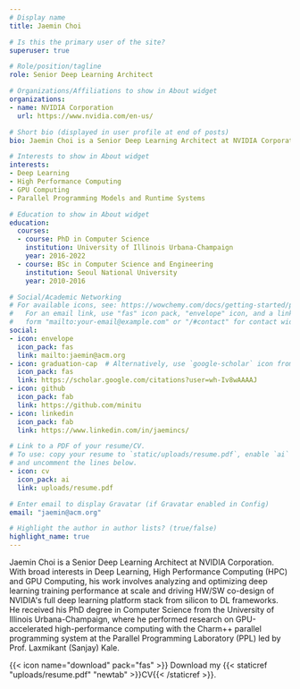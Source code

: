 ```yaml
---
# Display name
title: Jaemin Choi

# Is this the primary user of the site?
superuser: true

# Role/position/tagline
role: Senior Deep Learning Architect

# Organizations/Affiliations to show in About widget
organizations:
- name: NVIDIA Corporation
  url: https://www.nvidia.com/en-us/

# Short bio (displayed in user profile at end of posts)
bio: Jaemin Choi is a Senior Deep Learning Architect at NVIDIA Corporation. With broad interests in Deep Learning, High Performance Computing (HPC) and GPU Computing, his work involves analyzing and optimizing deep learning training performance at scale and driving HW/SW co-design of NVIDIA's full deep learning platform stack from silicon to DL frameworks.

# Interests to show in About widget
interests:
- Deep Learning
- High Performance Computing
- GPU Computing
- Parallel Programming Models and Runtime Systems

# Education to show in About widget
education:
  courses:
  - course: PhD in Computer Science
    institution: University of Illinois Urbana-Champaign
    year: 2016-2022
  - course: BSc in Computer Science and Engineering
    institution: Seoul National University
    year: 2010-2016

# Social/Academic Networking
# For available icons, see: https://wowchemy.com/docs/getting-started/page-builder/#icons
#   For an email link, use "fas" icon pack, "envelope" icon, and a link in the
#   form "mailto:your-email@example.com" or "/#contact" for contact widget.
social:
- icon: envelope
  icon_pack: fas
  link: mailto:jaemin@acm.org
- icon: graduation-cap  # Alternatively, use `google-scholar` icon from `ai` icon pack
  icon_pack: fas
  link: https://scholar.google.com/citations?user=wh-Iv8wAAAAJ
- icon: github
  icon_pack: fab
  link: https://github.com/minitu
- icon: linkedin
  icon_pack: fab
  link: https://www.linkedin.com/in/jaemincs/

# Link to a PDF of your resume/CV.
# To use: copy your resume to `static/uploads/resume.pdf`, enable `ai` icons in `params.toml`, 
# and uncomment the lines below.
- icon: cv
  icon_pack: ai
  link: uploads/resume.pdf

# Enter email to display Gravatar (if Gravatar enabled in Config)
email: "jaemin@acm.org"

# Highlight the author in author lists? (true/false)
highlight_name: true
---
```


Jaemin Choi is a Senior Deep Learning Architect at NVIDIA Corporation. With broad interests in Deep Learning, High Performance Computing (HPC) and GPU Computing, his work involves analyzing and optimizing deep learning training performance at scale and driving HW/SW co-design of NVIDIA's full deep learning platform stack from silicon to DL frameworks. He received his PhD degree in Computer Science from the University of Illinois Urbana-Champaign, where he performed research on GPU-accelerated high-performance computing with the Charm++ parallel programming system at the Parallel Programming Laboratory (PPL) led by Prof. Laxmikant (Sanjay) Kale.

{{< icon name="download" pack="fas" >}} Download my {{< staticref "uploads/resume.pdf" "newtab" >}}CV{{< /staticref >}}.
